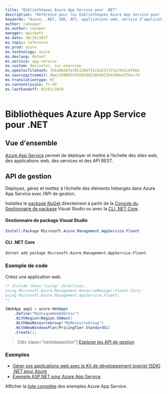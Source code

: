 ```yaml
---
title: "Bibliothèques Azure App Service pour .NET"
description: "Référence pour les bibliothèques Azure App Service pour .NET"
keywords: "Azure, .NET, SDK, API, applications web, service d’applications, mobile, asp.net"
author: camsoper
ms.author: casoper
manager: wpickett
ms.date: 10/19/2017
ms.topic: reference
ms.prod: azure
ms.technology: azure
ms.devlang: dotnet
ms.service: app-service
ms.custom: devcenter, svc-overview
ms.openlocfilehash: 356a86e8fa70512b6f31c6e237173a74d1c6f60a
ms.sourcegitcommit: dbec35008347b581dd238b882354300e427bec70
ms.translationtype: HT
ms.contentlocale: fr-FR
ms.lasthandoff: 03/02/2018
---
```

# <a name="azure-app-service-libraries-for-net"></a>Bibliothèques Azure App Service pour .NET

## <a name="overview"></a>Vue d'ensemble

[Azure App Service](/azure/app-service/app-service-value-prop-what-is) permet de déployer et mettre à l’échelle des sites web, des applications web, des services et des API REST.

## <a name="management-api"></a>API de gestion

Déployez, gérez et mettez à l’échelle des éléments hébergés dans Azure App Service avec l’API de gestion.

Installez le [package NuGet](https://www.nuget.org/packages/Microsoft.Azure.Management.AppService.Fluent) directement à partir de la [Console du Gestionnaire de package][PackageManager] Visual Studio ou avec la [CLI .NET Core][DotNetCLI].


#### <a name="visual-studio-package-manager"></a>Gestionnaire de package Visual Studio

```powershell
Install-Package Microsoft.Azure.Management.AppService.Fluent
```

#### <a name="net-core-cli"></a>CLI .NET Core

```bash
dotnet add package Microsoft.Azure.Management.AppService.Fluent
```

### <a name="code-example"></a>Exemple de code

Créez une application web.

```csharp
/* Include these "using" directives...
using Microsoft.Azure.Management.ResourceManager.Fluent.Core;
using Microsoft.Azure.Management.AppService.Fluent;
*/

IWebApp app1 = azure.WebApps
    .Define("MyUniqueWebAddress")
    .WithRegion(Region.USWest)
    .WithNewResourceGroup("MyResourceGroup")
    .WithNewWindowsPlan(PricingTier.StandardS1)
    .Create();
```

> [!div class="nextstepaction"]
> [Explorer les API de gestion](/dotnet/api/overview/azure/appservice/management)

### <a name="samples"></a>Exemples

* [Gérer vos applications web avec le Kit de développement logiciel (SDK) .NET pour Azure](https://azure.microsoft.com/resources/samples/app-service-web-dotnet-manage/)
* [Exemple ASP.NET pour Azure App Service](https://azure.microsoft.com/resources/samples/app-service-web-dotnet-get-started/)

Afficher la [liste complète](https://azure.microsoft.com/resources/samples/?platform=dotnet&term=app%20service) des exemples Azure App Service.

[PackageManager]: https://docs.microsoft.com/nuget/tools/package-manager-console
[DotNetCLI]: https://docs.microsoft.com/dotnet/core/tools/dotnet-add-package